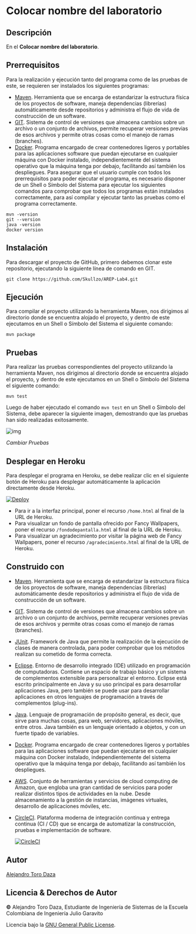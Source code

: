 # Colocar nombre del laboratorio
## Descripción
En el **Colocar nombre del laboratorio**.

## Prerrequisitos
Para la realización y ejecución tanto del programa como de las pruebas de este, se requieren ser instalados los siguientes programas:
* [Maven](https://maven.apache.org/). Herramienta que se encarga de estandarizar la estructura física de los proyectos de software, maneja dependencias (librerías) automáticamente desde repositorios y administra el flujo de vida de construcción de un software.
* [GIT](https://git-scm.com/). Sistema de control de versiones que almacena cambios sobre un archivo o un conjunto de archivos, permite recuperar versiones previas de esos archivos y permite otras cosas como el manejo de ramas (branches).
* [Docker](https://www.docker.com/). Programa encargado de crear contenedores ligeros y portables para las aplicaciones software que puedan ejecutarse en cualquier máquina con Docker instalado, independientemente del sistema operativo que la máquina tenga por debajo, facilitando así también los despliegues.
Para asegurar que el usuario cumple con todos los prerrequisitos para poder ejecutar el programa, es necesario disponer de un Shell o Símbolo del Sistema para ejecutar los siguientes comandos para comprobar que todos los programas están instalados correctamente, para así compilar y ejecutar tanto las pruebas como el programa correctamente.

```
mvn -version
git --version
java -version
docker version
```

## Instalación
Para descargar el proyecto de GitHub, primero debemos clonar este repositorio, ejecutando la siguiente línea de comando en GIT.

```
git clone https://github.com/Skullzo/AREP-Lab4.git
```

## Ejecución
Para compilar el proyecto utilizando la herramienta Maven, nos dirigimos al directorio donde se encuentra alojado el proyecto, y dentro de este ejecutamos en un Shell o Símbolo del Sistema el siguiente comando:

```
mvn package
```
## Pruebas
Para realizar las pruebas correspondientes del proyecto utilizando la herramienta Maven, nos dirigimos al directorio donde se encuentra alojado el proyecto, y dentro de este ejecutamos en un Shell o Símbolo del Sistema el siguiente comando:

```
mvn test
```

Luego de haber ejecutado el comando ```mvn test``` en un Shell o Símbolo del Sistema, debe aparecer la siguiente imagen, demostrando que las pruebas han sido realizadas exitosamente.

![img](https://github.com/Skullzo/AREP-Lab6/blob/main/img/Pruebas.PNG)

*Cambiar Pruebas*

## Desplegar en Heroku
Para desplegar el programa en Heroku, se debe realizar clic en el siguiente botón de Heroku para desplegar automáticamente la aplicación directamente desde Heroku. 

[![Deploy](https://www.herokucdn.com/deploy/button.svg)](https://areplab4.herokuapp.com/home.html)

* Para ir a la interfaz principal, poner el recurso ```/home.html``` al final de la URL de Heroku.
* Para visualizar un fondo de pantalla ofrecido por Fancy Wallpapers, poner el recurso ```/fondodepantalla.html``` al final de la URL de Heroku.
* Para visualizar un agradecimiento por visitar la página web de Fancy Wallpapers, poner el recurso ```/agradecimiento.html``` al final de la URL de Heroku.

## Construido con
* [Maven](https://maven.apache.org/). Herramienta que se encarga de estandarizar la estructura física de los proyectos de software, maneja dependencias (librerías) automáticamente desde repositorios y administra el flujo de vida de construcción de un software.
* [GIT](https://git-scm.com/). Sistema de control de versiones que almacena cambios sobre un archivo o un conjunto de archivos, permite recuperar versiones previas de esos archivos y permite otras cosas como el manejo de ramas (branches).
* [JUnit](https://junit.org/junit5/). Framework de Java que permite la realización de la ejecución de clases de manera controlada, para poder comprobar que los métodos realizan su cometido de forma correcta.
* [Eclipse](https://www.eclipse.org/ide/). Entorno de desarrollo integrado (IDE) utilizado en programación de computadoras. Contiene un espacio de trabajo básico y un sistema de complementos extensible para personalizar el entorno. Eclipse está escrito principalmente en Java y su uso principal es para desarrollar aplicaciones Java, pero también se puede usar para desarrollar aplicaciones en otros lenguajes de programación a través de complementos (plug-ins).
* [Java](https://www.oracle.com/java/). Lenguaje de programación de propósito general, es decir, que sirve para muchas cosas, para web, servidores, aplicaciones móviles, entre otros. Java también es un lenguaje orientado a objetos, y con un fuerte tipado de variables.
* [Docker](https://www.docker.com/). Programa encargado de crear contenedores ligeros y portables para las aplicaciones software que puedan ejecutarse en cualquier máquina con Docker instalado, independientemente del sistema operativo que la máquina tenga por debajo, facilitando así también los despliegues.
* [AWS](https://aws.amazon.com/es/). Conjunto de herramientas y servicios de cloud computing de Amazon, que engloba una gran cantidad de servicios para poder realizar distintos tipos de actividades en la nube. Desde almacenamiento a la gestión de instancias, imágenes virtuales, desarrollo de aplicaciones móviles, etc.
* [CircleCI](https://circleci.com/). Plataforma moderna de integración continua y entrega continua (CI / CD) que se encarga de automatizar la construcción, pruebas e implementación de software.

     [![CircleCI](https://circleci.com/gh/circleci/circleci-docs.svg?style=svg)](https://app.circleci.com/pipelines/github/Skullzo/AREP-Lab6)

## Autor
[Alejandro Toro Daza](https://github.com/Skullzo)
## Licencia & Derechos de Autor
**©** Alejandro Toro Daza, Estudiante de Ingeniería de Sistemas de la Escuela Colombiana de Ingeniería Julio Garavito

Licencia bajo la [GNU General Public License](https://github.com/Skullzo/AREP-Lab6/blob/main/LICENSE).